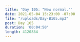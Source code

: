 ```yaml
---
title: 'Day 105: "New normal."'
date: 2021-05-04 15:23:00 -07:00
file: "/uploads/Day-B105.mp3"
post: Day 105
duration: '00:04:50'
length: 4120834
---
```


